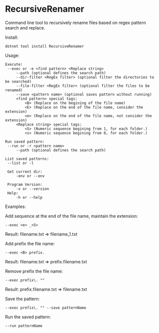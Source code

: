 # RecursiveRenamer
Command line tool to recursively rename files based on regex pattern search and replace.

Install:

```
dotnet tool install RecursiveRenamer
```

Usage:

```
Execute:
 --exec or -e <find pattern> <Replace string>
     --path (optional defines the search path)
     --dir-filter <RegEx filter> (optional filter the directories to be searched)
     --file-filter <RegEx filter> (optional filter the files to be renamed)
     --save <pattern name> (optional saves pattern without running)
     <find pattern> special tags:
         <B> (Replace on the begining of the file name)
         <E> (Replace on the end of the file name, consider the extension)
         <e> (Replace on the end of the file name, not consider the extension)
     <Replace string> special tags:
         <S> (Numeric sequence begining from 1, for each folder.)
         <s> (Numeric sequence begining from 0, for each folder.)

Run saved pattern:
 --run or -r <pattern name>
     --path (optional defines the search path)

List saved patterns:
 --list or -l

 Get current dir:
     -env or --env

 Program Version:
     -v or --version
 Help:
     -h or --help
```

Examples:

Add sequence at the end of the file name, maintain the extension:
```
--exec <e> _<S>
```
Result:
filename.txt => filename_1.txt


Add prefix the file name:
```
--exec <B> prefix.
```
Result:
filename.txt => prefix.filename.txt


Remove prefix the file name:
```
--exec prefix\. ""
```
Result:
prefix.filename.txt => filename.txt


Save the pattern:
```
--exec prefix\. "" --save patternName
```


Run the saved pattern:
```
--run patternName
```



